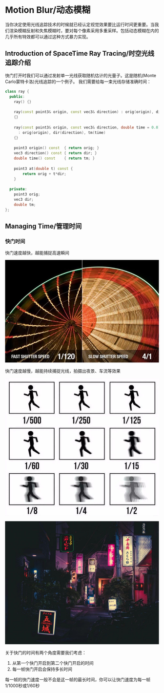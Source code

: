 # Motion Blur/动态模糊

当你决定使用光线追踪技术的时候就已经认定视觉效果要比运行时间更重要。当我们渲染模糊反射和失焦模糊时，要对每个像素采用多重采样。包括动态模糊在内的几乎所有特效都可以通过这种方式暴力实现。
## Introduction of SpaceTime Ray Tracing/时空光线追踪介绍

快门打开时我们可以通过发射单一光线获取随机估计的光量子。这是随机(Monte Carlo蒙特卡洛)光线追踪的一个例子。
我们需要给每一束光线存储准确时间：
```C++
class ray {
  public:
    ray() {}

    ray(const point3& origin, const vec3& direction) : orig(origin), dir(direction), tm(0)
    {}

    ray(const point3& origin, const vec3& direction, double time = 0.0)
      : orig(origin), dir(direction), tm(time)
    {}

    point3 origin() const  { return orig; }
    vec3 direction() const { return dir; }
    double time() const    { return tm; }

    point3 at(double t) const {
        return orig + t*dir;
    }

  private:
    point3 orig;
    vec3 dir;
    double tm;
};
```
## Managing Time/管理时间

### 快门时间

快门速度越快，越能捕捉高速瞬间

![](shutterspeed.jpg)

快门速度越慢，越能持续捕捉光线，拍摄出夜景、车流等效果

![](shutterspeed1.jpg)

![](slowshutter.jpg)

关于快门的时间有两个角度需要我们考虑：
1. 从第一个快门开启到第二个快门开启的时间
2. 每一帧快门开启会保持多长时间

每一帧的快门速度一般不会是这一帧的最长时间，你可以让快门速度为每一帧1/1000秒或1/60秒
